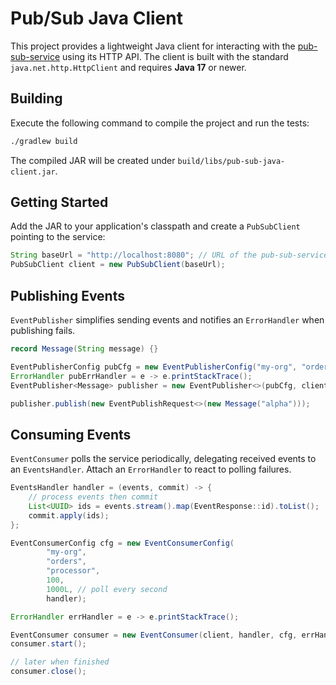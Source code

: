 # Pub/Sub Java Client

This project provides a lightweight Java client for interacting with the [pub-sub-service](#) using its HTTP API. The client is built with the standard `java.net.http.HttpClient` and requires **Java 17** or newer.

## Building

Execute the following command to compile the project and run the tests:

```bash
./gradlew build
```

The compiled JAR will be created under `build/libs/pub-sub-java-client.jar`.

## Getting Started

Add the JAR to your application's classpath and create a `PubSubClient` pointing to the service:

```java
String baseUrl = "http://localhost:8080"; // URL of the pub-sub-service
PubSubClient client = new PubSubClient(baseUrl);
```

## Publishing Events

`EventPublisher` simplifies sending events and notifies an `ErrorHandler` when publishing fails.

```java
record Message(String message) {}

EventPublisherConfig pubCfg = new EventPublisherConfig("my-org", "orders", "processor");
ErrorHandler pubErrHandler = e -> e.printStackTrace();
EventPublisher<Message> publisher = new EventPublisher<>(pubCfg, client, pubErrHandler);

publisher.publish(new EventPublishRequest<>(new Message("alpha")));
```

## Consuming Events

`EventConsumer` polls the service periodically, delegating received events to an `EventsHandler`. Attach an `ErrorHandler` to react to polling failures.

```java
EventsHandler handler = (events, commit) -> {
    // process events then commit
    List<UUID> ids = events.stream().map(EventResponse::id).toList();
    commit.apply(ids);
};

EventConsumerConfig cfg = new EventConsumerConfig(
        "my-org",
        "orders",
        "processor",
        100,
        1000L, // poll every second
        handler);

ErrorHandler errHandler = e -> e.printStackTrace();

EventConsumer consumer = new EventConsumer(client, handler, cfg, errHandler);
consumer.start();

// later when finished
consumer.close();
```


